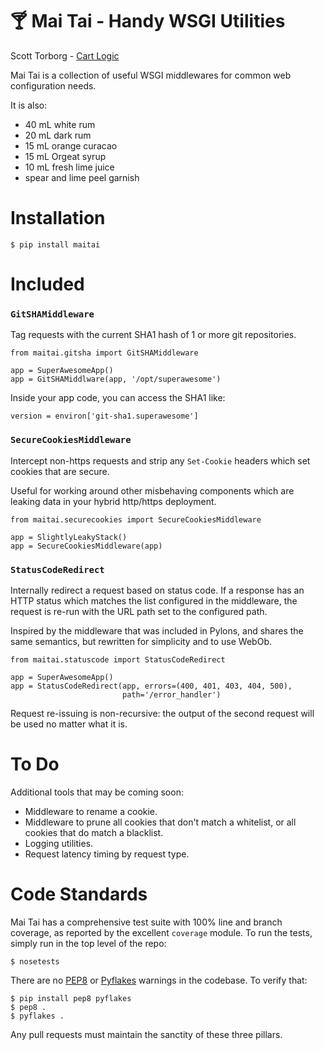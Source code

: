 &#127864; Mai Tai - Handy WSGI Utilities
============================================

Scott Torborg - [Cart Logic](http://www.cartlogic.com)

Mai Tai is a collection of useful WSGI middlewares for common web
configuration needs.

It is also:

* 40 mL white rum
* 20 mL dark rum
* 15 mL orange curacao
* 15 mL Orgeat syrup
* 10 mL fresh lime juice
* spear and lime peel garnish

Installation
============

    $ pip install maitai


Included
========

### ``GitSHAMiddleware`` ###

Tag requests with the current SHA1 hash of 1 or more git repositories.

    from maitai.gitsha import GitSHAMiddleware

    app = SuperAwesomeApp()
    app = GitSHAMiddlware(app, '/opt/superawesome')

Inside your app code, you can access the SHA1 like:

    version = environ['git-sha1.superawesome']


### ``SecureCookiesMiddleware`` ###

Intercept non-https requests and strip any ``Set-Cookie`` headers which set
cookies that are secure.

Useful for working around other misbehaving components which are leaking data in your hybrid http/https deployment.

    from maitai.securecookies import SecureCookiesMiddleware

    app = SlightlyLeakyStack()
    app = SecureCookiesMiddleware(app)


### ``StatusCodeRedirect`` ###

Internally redirect a request based on status code. If a response has an HTTP status which matches the list configured in the middleware, the request is re-run with the URL path set to the configured path.

Inspired by the middleware that was included in Pylons, and shares the same semantics, but rewritten for simplicity and to use WebOb.

    from maitai.statuscode import StatusCodeRedirect

    app = SuperAwesomeApp()
    app = StatusCodeRedirect(app, errors=(400, 401, 403, 404, 500),
                             path='/error_handler')

Request re-issuing is non-recursive: the output of the second request will be used no matter what it is.

To Do
=====

Additional tools that may be coming soon:

- Middleware to rename a cookie.
- Middleware to prune all cookies that don't match a whitelist, or all cookies
  that do match a blacklist.
- Logging utilities.
- Request latency timing by request type.


Code Standards
==============

Mai Tai has a comprehensive test suite with 100% line and branch coverage, as
reported by the excellent ``coverage`` module. To run the tests, simply run in
the top level of the repo:

    $ nosetests

There are no [PEP8](http://www.python.org/dev/peps/pep-0008/) or
[Pyflakes](http://pypi.python.org/pypi/pyflakes) warnings in the codebase. To
verify that:

    $ pip install pep8 pyflakes
    $ pep8 .
    $ pyflakes .

Any pull requests must maintain the sanctity of these three pillars.
